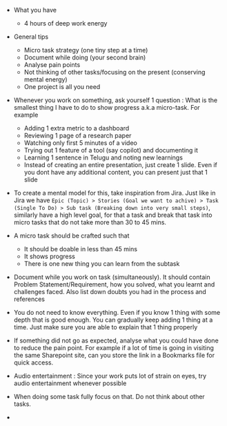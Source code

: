 
* What you have
    * 4 hours of deep work energy


* General tips
    * Micro task strategy (one tiny step at a time)
    * Document while doing (your second brain)
    * Analyse pain points
    * Not thinking of other tasks/focusing on the present (conserving mental energy)
    * One project is all you need

* Whenever you work on something, ask yourself 1 question : What is the smallest thing I have to do to show progress a.k.a micro-task. For example
    * Adding 1 extra metric to a dashboard
    * Reviewing 1 page of a research paper
    * Watching only first 5 minutes of a video
    * Trying out 1 feature of a tool (say copilot) and documenting it
    * Learning 1 sentence in Telugu and noting new learnings
    * Instead of creating an entire presentation, just create 1 slide. Even if you dont have any additional content, you can present just that 1 slide

* To create a mental model for this, take inspiration from Jira. Just like in Jira we have `Epic (Topic) > Stories (Goal we want to achive) > Task (Single To Do) > Sub task (Breaking down into very small steps)`, similarly have a high level goal, for that a task and break that task into micro tasks that do not take more than 30 to 45 mins. 

* A micro task should be crafted such that
    * It should be doable in less than 45 mins
    * It shows progress
    * There is one new thing you can learn from the subtask

* Document while you work on task (simultaneously). It should contain Problem Statement/Requirement, how you solved, what you learnt and challenges faced. Also list down doubts you had in the process and references

* You do not need to know everything. Even if you know 1 thing with some depth that is good enough. You can gradually keep adding 1 thing at a time. Just make sure you are able to explain that 1 thing properly

* If something did not go as expected, analyse what you could have done to reduce the pain point. For example if a lot of time is going in visiting the same Sharepoint site, can you store the link in a Bookmarks file for quick access.

* Audio entertainment : Since your work puts lot of strain on eyes, try audio entertainment whenever possible

* When doing some task fully focus on that. Do not think about other tasks.

* 